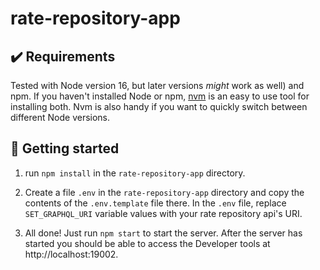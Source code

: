 # rate-repository-app

## ✔️ Requirements

Tested with Node version 16, but later versions _might_ work as well) and npm. If you haven't installed Node or npm, [nvm](https://github.com/nvm-sh/nvm) is an easy to use tool for installing both. Nvm is also handy if you want to quickly switch between different Node versions.

## 🚀 Getting started

1. run `npm install` in the `rate-repository-app` directory.

2. Create a file `.env` in the `rate-repository-app` directory and copy the contents of the `.env.template` file there. In the `.env` file, replace `SET_GRAPHQL_URI` variable values with your rate repository api's URI.

3. All done! Just run `npm start` to start the server. After the server has started you should be able to access the Developer tools at http://localhost:19002.